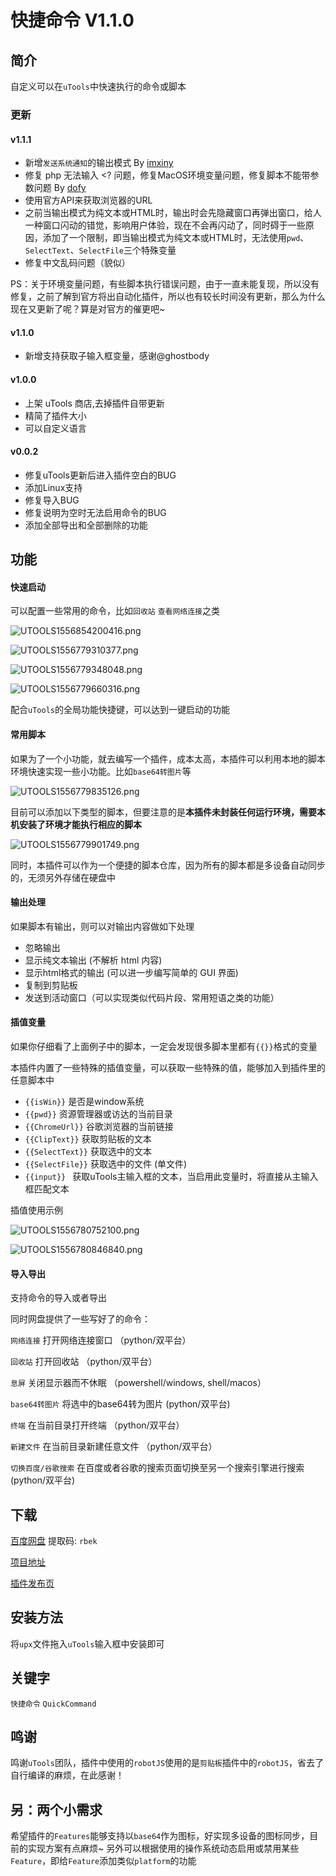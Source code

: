 # 快捷命令 V1.1.0

## 简介

自定义可以在`uTools`中快速执行的命令或脚本

### 更新

#### v1.1.1

- 新增`发送系统通知`的输出模式 By [imxiny](https://github.com/imxiny)
- 修复 php 无法输入 <? 问题，修复MacOS环境变量问题，修复脚本不能带参数问题 By [dofy](https://github.com/dofy)
- 使用官方API来获取浏览器的URL
- 之前当输出模式为纯文本或HTML时，输出时会先隐藏窗口再弹出窗口，给人一种窗口闪动的错觉，影响用户体验，现在不会再闪动了，同时碍于一些原因，添加了一个限制，即当输出模式为纯文本或HTML时，无法使用`pwd`、`SelectText`、`SelectFile`三个特殊变量
- 修复中文乱码问题（貌似）

PS：关于环境变量问题，有些脚本执行错误问题，由于一直未能复现，所以没有修复，之前了解到官方将出自动化插件，所以也有较长时间没有更新，那么为什么现在又更新了呢？算是对官方的催更吧~

#### v1.1.0

- 新增支持获取子输入框变量，感谢@ghostbody

#### v1.0.0

- 上架 uTools 商店,去掉插件自带更新
- 精简了插件大小
- 可以自定义语言

#### v0.0.2

- 修复uTools更新后进入插件空白的BUG
- 添加Linux支持
- 修复导入BUG
- 修复说明为空时无法启用命令的BUG
- 添加全部导出和全部删除的功能

## 功能

#### 快速启动

可以配置一些常用的命令，比如`回收站` `查看网络连接`之类

![UTOOLS1556854200416.png](https://i.loli.net/2019/05/03/5ccbb5bb2c7d5.png)

![UTOOLS1556779310377.png](https://i.loli.net/2019/05/02/5cca91329a525.png)

![UTOOLS1556779348048.png](https://i.loli.net/2019/05/02/5cca9155a2244.png)

![UTOOLS1556779660316.png](https://i.loli.net/2019/05/02/5cca928f51905.png)

配合`uTools`的全局功能快捷键，可以达到一键启动的功能

#### 常用脚本

如果为了一个小功能，就去编写一个插件，成本太高，本插件可以利用本地的脚本环境快速实现一些小功能。比如`base64转图片`等

![UTOOLS1556779835126.png](https://i.loli.net/2019/05/02/5cca933de1883.png)

目前可以添加以下类型的脚本，但要注意的是**本插件未封装任何运行环境，需要本机安装了环境才能执行相应的脚本**

![UTOOLS1556779901749.png](https://i.loli.net/2019/05/02/5cca938100c91.png)

同时，本插件可以作为一个便捷的脚本仓库，因为所有的脚本都是多设备自动同步的，无须另外存储在硬盘中

#### 输出处理

如果脚本有输出，则可以对输出内容做如下处理

- 忽略输出
- 显示纯文本输出 (不解析 html 内容)
- 显示html格式的输出 (可以进一步编写简单的 GUI 界面)
- 复制到剪贴板
- 发送到活动窗口（可以实现类似代码片段、常用短语之类的功能）

#### 插值变量

如果你仔细看了上面例子中的脚本，一定会发现很多脚本里都有`{{}}`格式的变量

本插件内置了一些特殊的插值变量，可以获取一些特殊的值，能够加入到插件里的任意脚本中

- `{{isWin}}` 是否是window系统
- `{{pwd}}` 资源管理器或访达的当前目录
- `{{ChromeUrl}}` 谷歌浏览器的当前链接
- `{{ClipText}}` 获取剪贴板的文本
- `{{SelectText}}` 获取选中的文本
- `{{SelectFile}}` 获取选中的文件 (单文件)
- `{{input}} ` 获取uTools主输入框的文本，当启用此变量时，将直接从主输入框匹配文本

插值使用示例

![UTOOLS1556780752100.png](https://i.loli.net/2019/05/02/5cca96d32ea14.png)

![UTOOLS1556780846840.png](https://i.loli.net/2019/05/02/5cca973294933.png)

#### 导入导出

支持命令的导入或者导出

同时网盘提供了一些写好了的命令：

`网络连接` 打开网络连接窗口 （python/双平台）

`回收站` 打开回收站 （python/双平台）

`息屏` 关闭显示器而不休眠 （powershell/windows, shell/macos）

`base64转图片` 将选中的base64转为图片 (python/双平台)

`终端` 在当前目录打开终端 （python/双平台）

`新建文件` 在当前目录新建任意文件 （python/双平台）

`切换百度/谷歌搜索` 在百度或者谷歌的搜索页面切换至另一个搜索引擎进行搜索 (python/双平台)

## 下载

[百度网盘](https://pan.baidu.com/s/1kEEQcQ1p3Rjli2sTtmCcTg) 提取码: `rbek`

[项目地址](https://github.com/fofolee/uTools-QuickerCommand)

[插件发布页](https://yuanliao.info/d/424)

## 安装方法

将`upx`文件拖入`uTools`输入框中安装即可

## 关键字

`快捷命令` `QuickCommand`

## 鸣谢

鸣谢`uTools`团队，插件中使用的`robotJS`使用的是`剪贴板`插件中的`robotJS`，省去了自行编译的麻烦，在此感谢！

## 另：两个小需求

希望插件的`Features`能够支持以`base64`作为图标，好实现多设备的图标同步，目前的实现方案有点麻烦~
另外可以根据使用的操作系统动态启用或禁用某些`Feature`，即给`Feature`添加类似`platform`的功能
